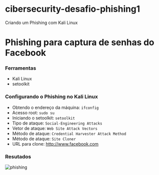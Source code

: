 # cibersecurity-desafio-phishing1
Criando um Phishing com Kali Linux
# Phishing para captura de senhas do Facebook

### Ferramentas

- Kali Linux
- setoolkit

### Configurando o Phishing no Kali Linux

- Obtendo o endereço da máquina: ``` ifconfig ```
- Acesso root: ``` sudo su ```
- Iniciando o setoolkit: ``` setoolkit ```
- Tipo de ataque: ``` Social-Engineering Attacks ```
- Vetor de ataque: ``` Web Site Attack Vectors ```
- Método de ataque: ```Credential Harvester Attack Method ```
- Método de ataque: ``` Site Cloner ```
- URL para clone: http://www.facebook.com

### Resutados

![phishing](https://github.com/AntonioLSFilho/cibersecurity-desafio-phishing1/assets/104313352/eb70eec0-9aea-4a11-a05e-e6f9749109c5)

